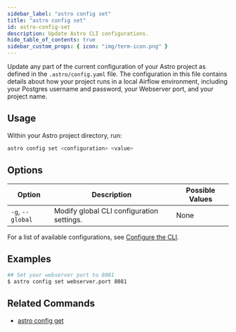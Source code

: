 ```yaml
---
sidebar_label: "astro config set"
title: "astro config set"
id: astro-config-set
description: Update Astro CLI configurations.
hide_table_of_contents: true
sidebar_custom_props: { icon: "img/term-icon.png" }
---
```


Update any part of the current configuration of your Astro project as defined in the `.astro/config.yaml` file. The configuration in this file contains details about how your project runs in a local Airflow environment, including your Postgres username and password, your Webserver port, and your project name.

## Usage

Within your Astro project directory, run:

```sh
astro config set <configuration> <value>
```

## Options

| Option           | Description                               | Possible Values |
| ---------------- | ----------------------------------------- | --------------- |
| `-g`, `--global` | Modify global CLI configuration settings. | None            |

For a list of available configurations, see [Configure the CLI](configure-cli.md).

## Examples

```sh
## Set your webserver port to 8081
$ astro config set webserver.port 8081
```

## Related Commands

- [astro config get](cli/astro-config-get.md)
